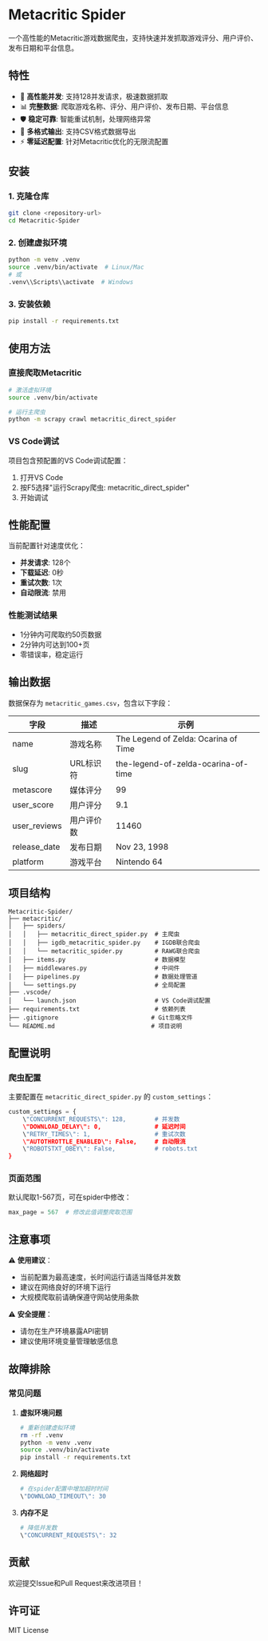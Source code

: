# Metacritic Spider

一个高性能的Metacritic游戏数据爬虫，支持快速并发抓取游戏评分、用户评价、发布日期和平台信息。

## 特性

- 🚀 **高性能并发**: 支持128并发请求，极速数据抓取
- 📊 **完整数据**: 爬取游戏名称、评分、用户评价、发布日期、平台信息
- 🛡️ **稳定可靠**: 智能重试机制，处理网络异常
- 📁 **多格式输出**: 支持CSV格式数据导出
- ⚡ **零延迟配置**: 针对Metacritic优化的无限流配置

## 安装

### 1. 克隆仓库
```bash
git clone <repository-url>
cd Metacritic-Spider
```

### 2. 创建虚拟环境
```bash
python -m venv .venv
source .venv/bin/activate  # Linux/Mac
# 或
.venv\\Scripts\\activate  # Windows
```

### 3. 安装依赖
```bash
pip install -r requirements.txt
```

## 使用方法

### 直接爬取Metacritic
```bash
# 激活虚拟环境
source .venv/bin/activate

# 运行主爬虫
python -m scrapy crawl metacritic_direct_spider
```

### VS Code调试
项目包含预配置的VS Code调试配置：
1. 打开VS Code
2. 按F5选择"运行Scrapy爬虫: metacritic_direct_spider"
3. 开始调试

## 性能配置

当前配置针对速度优化：
- **并发请求**: 128个
- **下载延迟**: 0秒
- **重试次数**: 1次
- **自动限流**: 禁用

### 性能测试结果
- 1分钟内可爬取约50页数据
- 2分钟内可达到100+页
- 零错误率，稳定运行

## 输出数据

数据保存为 `metacritic_games.csv`，包含以下字段：

| 字段 | 描述 | 示例 |
|------|------|------|
| name | 游戏名称 | The Legend of Zelda: Ocarina of Time |
| slug | URL标识符 | the-legend-of-zelda-ocarina-of-time |
| metascore | 媒体评分 | 99 |
| user_score | 用户评分 | 9.1 |
| user_reviews | 用户评价数 | 11460 |
| release_date | 发布日期 | Nov 23, 1998 |
| platform | 游戏平台 | Nintendo 64 |

## 项目结构

```
Metacritic-Spider/
├── metacritic/
│   ├── spiders/
│   │   ├── metacritic_direct_spider.py  # 主爬虫
│   │   ├── igdb_metacritic_spider.py    # IGDB联合爬虫
│   │   └── metacritic_spider.py         # RAWG联合爬虫
│   ├── items.py                         # 数据模型
│   ├── middlewares.py                   # 中间件
│   ├── pipelines.py                     # 数据处理管道
│   └── settings.py                      # 全局配置
├── .vscode/
│   └── launch.json                      # VS Code调试配置
├── requirements.txt                     # 依赖列表
├── .gitignore                          # Git忽略文件
└── README.md                           # 项目说明
```

## 配置说明

### 爬虫配置
主要配置在 `metacritic_direct_spider.py` 的 `custom_settings`：

```python
custom_settings = {
    \"CONCURRENT_REQUESTS\": 128,        # 并发数
    \"DOWNLOAD_DELAY\": 0,               # 延迟时间
    \"RETRY_TIMES\": 1,                  # 重试次数
    \"AUTOTHROTTLE_ENABLED\": False,     # 自动限流
    \"ROBOTSTXT_OBEY\": False,           # robots.txt
}
```

### 页面范围
默认爬取1-567页，可在spider中修改：
```python
max_page = 567  # 修改此值调整爬取范围
```

## 注意事项

⚠️ **使用建议**：
- 当前配置为最高速度，长时间运行请适当降低并发数
- 建议在网络良好的环境下运行
- 大规模爬取前请确保遵守网站使用条款

⚠️ **安全提醒**：
- 请勿在生产环境暴露API密钥
- 建议使用环境变量管理敏感信息

## 故障排除

### 常见问题

1. **虚拟环境问题**
   ```bash
   # 重新创建虚拟环境
   rm -rf .venv
   python -m venv .venv
   source .venv/bin/activate
   pip install -r requirements.txt
   ```

2. **网络超时**
   ```python
   # 在spider配置中增加超时时间
   \"DOWNLOAD_TIMEOUT\": 30
   ```

3. **内存不足**
   ```python
   # 降低并发数
   \"CONCURRENT_REQUESTS\": 32
   ```

## 贡献

欢迎提交Issue和Pull Request来改进项目！

## 许可证

MIT License